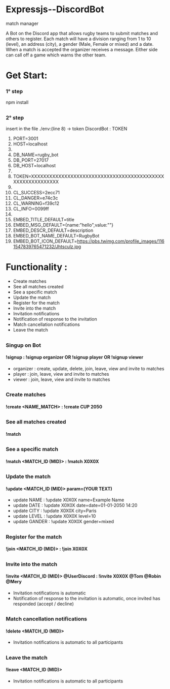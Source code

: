 # Expressjs--DiscordBot
match manager

A Bot on the Discord app that allows rugby teams to submit matches and others to register. Each match will have a division ranging from 1 to 10 (level), an address (city), a gender (Male, Female or mixed) and a date.
When a match is accepted the organizer receives a message.
Either side can call off a game which warns the other team.

# Get Start:
### 1° step 
npm install
##
### 2° step 
insert in the file ./env:(line 8) -> token DiscordBot : TOKEN

1.  PORT=3001
2.  HOST=localhost
3. 
4.  DB_NAME=rugby_bot
5.  DB_PORT=27017
6.  DB_HOST=localhost
7.        
8.  TOKEN=XXXXXXXXXXXXXXXXXXXXXXXXXXXXXXXXXXXXXXXXXXXXXXXXXXXXXXXXXXX
9. 
10. CL_SUCCESS=2ecc71
11. CL_DANGER=e74c3c
12. CL_WARNING=f39c12
13. CL_INFO=0099ff
14. 
16. EMBED_TITLE_DEFAULT=title
17. EMBED_MSG_DEFAULT={name:"hello",value:""}
18. EMBED_DESCR_DEFAULT=description
19. EMBED_BOT_NAME_DEFAULT=RugbyBot
20. EMBED_BOT_ICON_DEFAULT=https://pbs.twimg.com/profile_images/1161547839765471232/Jhtsculz.jpg
##
# Functionality :
- Create matches
- See all matches created
- See a specific match
- Update the match
- Register for the match
- Invite into the match
- Invitation notifications
- Notification of response to the invitation
- Match cancellation notifications
- Leave the match

##
### Singup on Bot
#### !signup <account> : !signup organizer OR !signup player OR !signup viewer
- organizer : create, update, delete, join, leave, view and invite to matches
- player : join, leave, view and invite to matches
- viewer : join, leave, view and invite to matches
##
### Create matches
#### !create <NAME_MATCH> : !create CUP 2050
##
### See all matches created
#### !match 
##
### See a specific match
#### !match <MATCH_ID (MID)> : !match X0X0X
##
### Update the match
#### !update  <MATCH_ID (MID)> param=(YOUR TEXT)
- update NAME : !update X0X0X name=Example Name
- update DATE : !update X0X0X date=date=01-01-2050 14:20
- update CITY : !update X0X0X city=Paris
- update LEVEL : !update X0X0X level=10
- update GANDER : !update X0X0X gender=mixed
##
### Register for the match
#### !join <MATCH_ID (MID)> : !join X0X0X
##
### Invite into the match
#### !invite <MATCH_ID (MID)> @UserDiscord : !invite X0X0X @Tom @Robin @Mery
- Invitation notifications is automatic
- Notification of response to the invitation is automatic, once invited has responded (accept / decline)
##
### Match cancellation notifications
#### !delete <MATCH_ID (MID)>
- Invitation notifications is automatic to all participants
##
### Leave the match
#### !leave <MATCH_ID (MID)>
- Invitation notifications is automatic to all participants
